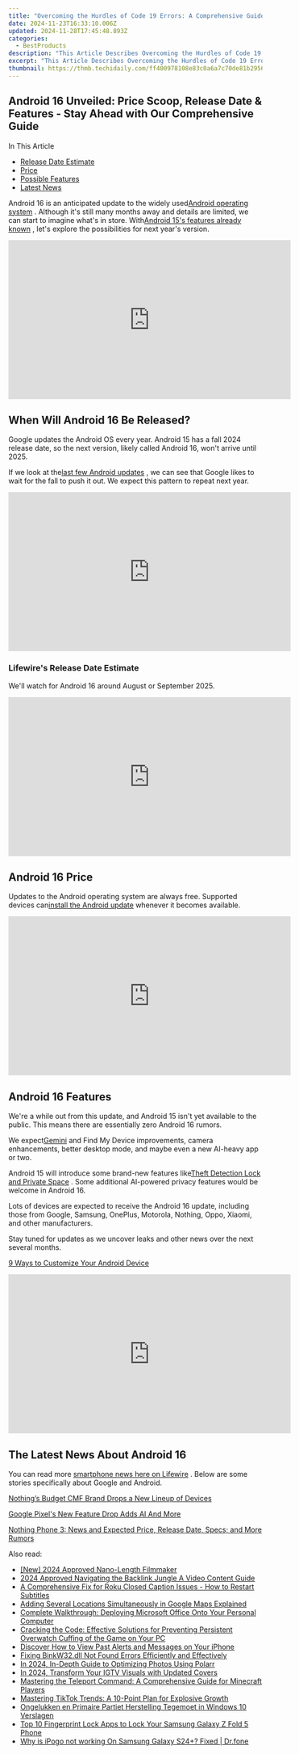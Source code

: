 ```yaml
---
title: "Overcoming the Hurdles of Code 19 Errors: A Comprehensive Guide for Windows Users"
date: 2024-11-23T16:33:10.006Z
updated: 2024-11-28T17:45:48.893Z
categories:
  - BestProducts
description: "This Article Describes Overcoming the Hurdles of Code 19 Errors: A Comprehensive Guide for Windows Users"
excerpt: "This Article Describes Overcoming the Hurdles of Code 19 Errors: A Comprehensive Guide for Windows Users"
thumbnail: https://thmb.techidaily.com/ff400978108e83c0a6a7c70de81b2956e47e27eb0d08af1f2750035e91422572.jpg
---
```


## Android 16 Unveiled: Price Scoop, Release Date & Features - Stay Ahead with Our Comprehensive Guide

In This Article

* [Release Date Estimate](https://www.lifewire.com/#toc-when-will-android-16-be-released)
* [Price](https://www.lifewire.com/#toc-android-16-price)
* [Possible Features](https://www.lifewire.com/#toc-android-16-features)
* [Latest News](https://www.lifewire.com/#toc-the-latest-news-about-android-16)

 Android 16 is an anticipated update to the widely used[Android operating system](https://www.lifewire.com/what-is-google-android-1616887) . Although it's still many months away and details are limited, we can start to imagine what's in store. With[Android 15's features already known](https://www.lifewire.com/android-15-7547471) , let's explore the possibilities for next year's version.

<!-- affiliate ads begin -->
<iframe width="560" height="315" src="https://www.youtube.com/embed/qn1XkPJde9Y?si=i6ZJARXO8sJhy2FV&autoplay=1" title="YouTube video player" frameborder="0" allow="accelerometer; autoplay; clipboard-write; encrypted-media; gyroscope; picture-in-picture; web-share" referrerpolicy="strict-origin-when-cross-origin" allowfullscreen></iframe>
<!-- affiliate ads end -->

## When Will Android 16 Be Released?

 Google updates the Android OS every year. Android 15 has a fall 2024 release date, so the next version, likely called Android 16, won't arrive until 2025.

 If we look at the[last few Android updates](https://www.lifewire.com/android-versions-4173277) , we can see that Google likes to wait for the fall to push it out. We expect this pattern to repeat next year.

<!-- affiliate ads begin -->
<iframe width="560" height="315" src="https://www.youtube.com/embed/58KlTPHv8dU?si=7ICagyNgrao7OkVO&autoplay=1" title="YouTube video player" frameborder="0" allow="accelerometer; autoplay; clipboard-write; encrypted-media; gyroscope; picture-in-picture; web-share" referrerpolicy="strict-origin-when-cross-origin" allowfullscreen></iframe>
<!-- affiliate ads end -->

### Lifewire's Release Date Estimate

We'll watch for Android 16 around August or September 2025.

<!-- affiliate ads begin -->
<iframe width="560" height="315" src="https://www.youtube.com/embed/q4-YQ9Wjtfg?si=6afn1fydg_Wb9B8z&autoplay=1" title="YouTube video player" frameborder="0" allow="accelerometer; autoplay; clipboard-write; encrypted-media; gyroscope; picture-in-picture; web-share" referrerpolicy="strict-origin-when-cross-origin" allowfullscreen></iframe>
<!-- affiliate ads end -->

## Android 16 Price

 Updates to the Android operating system are always free. Supported devices can[install the Android update](https://www.lifewire.com/update-your-android-os-121662) whenever it becomes available.  

<!-- affiliate ads begin -->
<iframe width="560" height="315" src="https://www.youtube.com/embed/dKjioJQaUh8?si=Ls_AeuvGsSyL5ny2&autoplay=1" title="YouTube video player" frameborder="0" allow="accelerometer; autoplay; clipboard-write; encrypted-media; gyroscope; picture-in-picture; web-share" referrerpolicy="strict-origin-when-cross-origin" allowfullscreen></iframe>
<!-- affiliate ads end -->

## Android 16 Features

 We're a while out from this update, and Android 15 isn't yet available to the public. This means there are essentially zero Android 16 rumors.

 We expect[Gemini](https://www.lifewire.com/what-is-google-bard-7151624) and Find My Device improvements, camera enhancements, better desktop mode, and maybe even a new AI-heavy app or two.

 Android 15 will introduce some brand-new features like[Theft Detection Lock and Private Space](https://blog.google/products/android/android-theft-protection/) . Some additional AI-powered privacy features would be welcome in Android 16.

 Lots of devices are expected to receive the Android 16 update, including those from Google, Samsung, OnePlus, Motorola, Nothing, Oppo, Xiaomi, and other manufacturers.

 Stay tuned for updates as we uncover leaks and other news over the next several months.

[9 Ways to Customize Your Android Device](https://www.lifewire.com/customizing-your-android-4021844)

<!-- affiliate ads begin -->
<iframe width="560" height="315" src="https://www.youtube.com/embed/LlVkEwpjKKo?si=hXi-mchMaJvbnIzM&autoplay=1" title="YouTube video player" frameborder="0" allow="accelerometer; autoplay; clipboard-write; encrypted-media; gyroscope; picture-in-picture; web-share" referrerpolicy="strict-origin-when-cross-origin" allowfullscreen></iframe>
<!-- affiliate ads end -->

## The Latest News About Android 16

 You can read more [smartphone news here on Lifewire](https://www.lifewire.com/mobile-phone-news-4796390) . Below are some stories specifically about Google and Android.

[Nothing’s Budget CMF Brand Drops a New Lineup of Devices](https://www.lifewire.com/nothings-budget-cmf-brand-drops-a-new-lineup-of-devices-8674814)

[Google Pixel's New Feature Drop Adds AI And More](https://www.lifewire.com/google-pixel-s-new-feature-drop-adds-ai-and-more-8663574)

[Nothing Phone 3: News and Expected Price, Release Date, Specs; and More Rumors](https://www.lifewire.com/nothing-phone-3-8639420)

<ins class="adsbygoogle"
     style="display:block"
     data-ad-format="autorelaxed"
     data-ad-client="ca-pub-7571918770474297"
     data-ad-slot="1223367746"></ins>

<ins class="adsbygoogle"
     style="display:block"
     data-ad-client="ca-pub-7571918770474297"
     data-ad-slot="8358498916"
     data-ad-format="auto"
     data-full-width-responsive="true"></ins>

<span class="atpl-alsoreadstyle">Also read:</span>
<div><ul>
<li><a href="https://youtube-data.techidaily.com/024-approved-nano-length-filmmaker/"><u>[New] 2024 Approved Nano-Length Filmmaker</u></a></li>
<li><a href="https://youtube-docs.techidaily.com/approved-navigating-the-backlink-jungle-a-video-content-guide/"><u>2024 Approved Navigating the Backlink Jungle A Video Content Guide</u></a></li>
<li><a href="https://techtrends.techidaily.com/a-comprehensive-fix-for-roku-closed-caption-issues-how-to-restart-subtitles/"><u>A Comprehensive Fix for Roku Closed Caption Issues - How to Restart Subtitles</u></a></li>
<li><a href="https://techtrends.techidaily.com/adding-several-locations-simultaneously-in-google-maps-explained/"><u>Adding Several Locations Simultaneously in Google Maps Explained</u></a></li>
<li><a href="https://techtrends.techidaily.com/complete-walkthrough-deploying-microsoft-office-onto-your-personal-computer/"><u>Complete Walkthrough: Deploying Microsoft Office Onto Your Personal Computer</u></a></li>
<li><a href="https://win-blog.techidaily.com/cracking-the-code-effective-solutions-for-preventing-persistent-overwatch-cuffing-of-the-game-on-your-pc/"><u>Cracking the Code: Effective Solutions for Preventing Persistent Overwatch Cuffing of the Game on Your PC</u></a></li>
<li><a href="https://techtrends.techidaily.com/discover-how-to-view-past-alerts-and-messages-on-your-iphone/"><u>Discover How to View Past Alerts and Messages on Your iPhone</u></a></li>
<li><a href="https://techtrends.techidaily.com/fixing-binkw32dll-not-found-errors-efficiently-and-effectively/"><u>Fixing BinkW32.dll Not Found Errors Efficiently and Effectively</u></a></li>
<li><a href="https://some-knowledge.techidaily.com/in-2024-in-depth-guide-to-optimizing-photos-using-polarr/"><u>In 2024, In-Depth Guide to Optimizing Photos Using Polarr</u></a></li>
<li><a href="https://instagram-clips.techidaily.com/in-2024-transform-your-igtv-visuals-with-updated-covers/"><u>In 2024, Transform Your IGTV Visuals with Updated Covers</u></a></li>
<li><a href="https://techtrends.techidaily.com/mastering-the-teleport-command-a-comprehensive-guide-for-minecraft-players/"><u>Mastering the Teleport Command: A Comprehensive Guide for Minecraft Players</u></a></li>
<li><a href="https://techtrends.techidaily.com/mastering-tiktok-trends-a-10-point-plan-for-explosive-growth/"><u>Mastering TikTok Trends: A 10-Point Plan for Explosive Growth</u></a></li>
<li><a href="https://win-remarkable.techidaily.com/ongelukken-en-primaire-partiet-herstelling-tegemoet-in-windows-10-verslagen/"><u>Ongelukken en Primaire Partiet Herstelling Tegemoet in Windows 10 Verslagen</u></a></li>
<li><a href="https://android-unlock.techidaily.com/top-10-fingerprint-lock-apps-to-lock-your-samsung-galaxy-z-fold-5-phone-by-drfone-android/"><u>Top 10 Fingerprint Lock Apps to Lock Your Samsung Galaxy Z Fold 5 Phone</u></a></li>
<li><a href="https://change-location.techidaily.com/why-is-ipogo-not-working-on-samsung-galaxy-s24plus-fixed-drfone-by-drfone-virtual-android/"><u>Why is iPogo not working On Samsung Galaxy S24+? Fixed | Dr.fone</u></a></li>
</ul></div>

